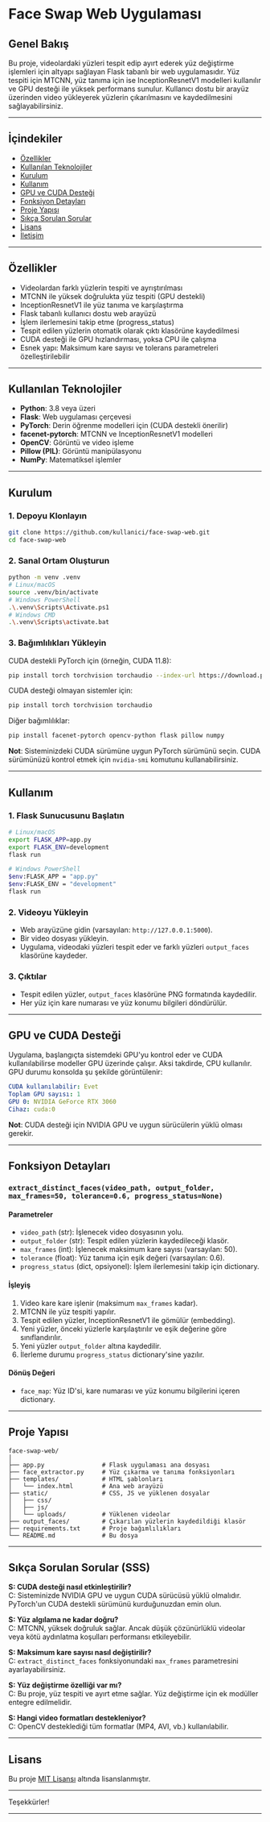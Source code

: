 # Face Swap Web Uygulaması

## Genel Bakış

Bu proje, videolardaki yüzleri tespit edip ayırt ederek yüz değiştirme işlemleri için altyapı sağlayan Flask tabanlı bir web uygulamasıdır. Yüz tespiti için MTCNN, yüz tanıma için ise InceptionResnetV1 modelleri kullanılır ve GPU desteği ile yüksek performans sunulur. Kullanıcı dostu bir arayüz üzerinden video yükleyerek yüzlerin çıkarılmasını ve kaydedilmesini sağlayabilirsiniz.

---

## İçindekiler

- [Özellikler](#özellikler)
- [Kullanılan Teknolojiler](#kullanılan-teknolojiler)
- [Kurulum](#kurulum)
- [Kullanım](#kullanım)
- [GPU ve CUDA Desteği](#gpu-ve-cuda-desteği)
- [Fonksiyon Detayları](#fonksiyon-detayları)
- [Proje Yapısı](#proje-yapısı)
- [Sıkça Sorulan Sorular](#sıkça-sorulan-sorular)
- [Lisans](#lisans)
- [İletişim](#iletişim)

---

## Özellikler

- Videolardan farklı yüzlerin tespiti ve ayrıştırılması
- MTCNN ile yüksek doğrulukta yüz tespiti (GPU destekli)
- InceptionResnetV1 ile yüz tanıma ve karşılaştırma
- Flask tabanlı kullanıcı dostu web arayüzü
- İşlem ilerlemesini takip etme (progress_status)
- Tespit edilen yüzlerin otomatik olarak çıktı klasörüne kaydedilmesi
- CUDA desteği ile GPU hızlandırması, yoksa CPU ile çalışma
- Esnek yapı: Maksimum kare sayısı ve tolerans parametreleri özelleştirilebilir

---

## Kullanılan Teknolojiler

- **Python**: 3.8 veya üzeri
- **Flask**: Web uygulaması çerçevesi
- **PyTorch**: Derin öğrenme modelleri için (CUDA destekli önerilir)
- **facenet-pytorch**: MTCNN ve InceptionResnetV1 modelleri
- **OpenCV**: Görüntü ve video işleme
- **Pillow (PIL)**: Görüntü manipülasyonu
- **NumPy**: Matematiksel işlemler

---

## Kurulum

### 1. Depoyu Klonlayın

```bash
git clone https://github.com/kullanici/face-swap-web.git
cd face-swap-web
```

### 2. Sanal Ortam Oluşturun

```bash
python -m venv .venv
# Linux/macOS
source .venv/bin/activate
# Windows PowerShell
.\.venv\Scripts\Activate.ps1
# Windows CMD
.\.venv\Scripts\activate.bat
```

### 3. Bağımlılıkları Yükleyin

CUDA destekli PyTorch için (örneğin, CUDA 11.8):

```bash
pip install torch torchvision torchaudio --index-url https://download.pytorch.org/whl/cu118
```

CUDA desteği olmayan sistemler için:

```bash
pip install torch torchvision torchaudio
```

Diğer bağımlılıklar:

```bash
pip install facenet-pytorch opencv-python flask pillow numpy
```

**Not**: Sisteminizdeki CUDA sürümüne uygun PyTorch sürümünü seçin. CUDA sürümünüzü kontrol etmek için `nvidia-smi` komutunu kullanabilirsiniz.

---

## Kullanım

### 1. Flask Sunucusunu Başlatın

```bash
# Linux/macOS
export FLASK_APP=app.py
export FLASK_ENV=development
flask run

# Windows PowerShell
$env:FLASK_APP = "app.py"
$env:FLASK_ENV = "development"
flask run
```

### 2. Videoyu Yükleyin

- Web arayüzüne gidin (varsayılan: `http://127.0.0.1:5000`).
- Bir video dosyası yükleyin.
- Uygulama, videodaki yüzleri tespit eder ve farklı yüzleri `output_faces` klasörüne kaydeder.

### 3. Çıktılar

- Tespit edilen yüzler, `output_faces` klasörüne PNG formatında kaydedilir.
- Her yüz için kare numarası ve yüz konumu bilgileri döndürülür.

---

## GPU ve CUDA Desteği

Uygulama, başlangıçta sistemdeki GPU'yu kontrol eder ve CUDA kullanılabilirse modeller GPU üzerinde çalışır. Aksi takdirde, CPU kullanılır. GPU durumu konsolda şu şekilde görüntülenir:

```yaml
CUDA kullanılabilir: Evet
Toplam GPU sayısı: 1
GPU 0: NVIDIA GeForce RTX 3060
Cihaz: cuda:0
```

**Not**: CUDA desteği için NVIDIA GPU ve uygun sürücülerin yüklü olması gerekir.

---

## Fonksiyon Detayları

### `extract_distinct_faces(video_path, output_folder, max_frames=50, tolerance=0.6, progress_status=None)`

#### Parametreler

- `video_path` (str): İşlenecek video dosyasının yolu.
- `output_folder` (str): Tespit edilen yüzlerin kaydedileceği klasör.
- `max_frames` (int): İşlenecek maksimum kare sayısı (varsayılan: 50).
- `tolerance` (float): Yüz tanıma için eşik değeri (varsayılan: 0.6).
- `progress_status` (dict, opsiyonel): İşlem ilerlemesini takip için dictionary.

#### İşleyiş

1. Video kare kare işlenir (maksimum `max_frames` kadar).
2. MTCNN ile yüz tespiti yapılır.
3. Tespit edilen yüzler, InceptionResnetV1 ile gömülür (embedding).
4. Yeni yüzler, önceki yüzlerle karşılaştırılır ve eşik değerine göre sınıflandırılır.
5. Yeni yüzler `output_folder` altına kaydedilir.
6. İlerleme durumu `progress_status` dictionary'sine yazılır.

#### Dönüş Değeri

- `face_map`: Yüz ID'si, kare numarası ve yüz konumu bilgilerini içeren dictionary.

---

## Proje Yapısı

```plaintext
face-swap-web/
│
├── app.py                # Flask uygulaması ana dosyası
├── face_extractor.py     # Yüz çıkarma ve tanıma fonksiyonları
├── templates/            # HTML şablonları
│   └── index.html        # Ana web arayüzü
├── static/               # CSS, JS ve yüklenen dosyalar
│   ├── css/
│   ├── js/
│   └── uploads/          # Yüklenen videolar
├── output_faces/         # Çıkarılan yüzlerin kaydedildiği klasör
├── requirements.txt      # Proje bağımlılıkları
└── README.md             # Bu dosya
```

---

## Sıkça Sorulan Sorular (SSS)

**S: CUDA desteği nasıl etkinleştirilir?**  
C: Sisteminizde NVIDIA GPU ve uygun CUDA sürücüsü yüklü olmalıdır. PyTorch'un CUDA destekli sürümünü kurduğunuzdan emin olun.

**S: Yüz algılama ne kadar doğru?**  
C: MTCNN, yüksek doğruluk sağlar. Ancak düşük çözünürlüklü videolar veya kötü aydınlatma koşulları performansı etkileyebilir.

**S: Maksimum kare sayısı nasıl değiştirilir?**  
C: `extract_distinct_faces` fonksiyonundaki `max_frames` parametresini ayarlayabilirsiniz.

**S: Yüz değiştirme özelliği var mı?**  
C: Bu proje, yüz tespiti ve ayırt etme sağlar. Yüz değiştirme için ek modüller entegre edilmelidir.

**S: Hangi video formatları destekleniyor?**  
C: OpenCV desteklediği tüm formatlar (MP4, AVI, vb.) kullanılabilir.

---

## Lisans

Bu proje [MIT Lisansı](LICENSE) altında lisanslanmıştır.

---

Teşekkürler!


---